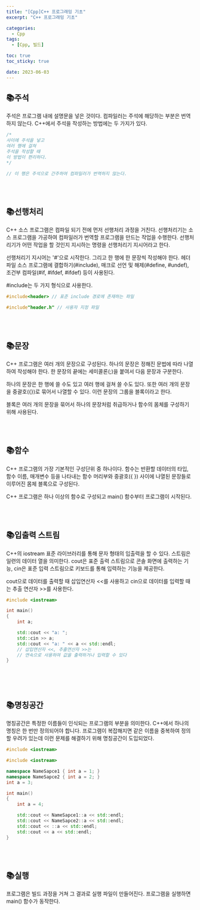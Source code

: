 ```yaml
---
title: "[Cpp]C++ 프로그래밍 기초"
excerpt: "C++ 프로그래밍 기초"

categories:
  - Cpp
tags:
  - [Cpp, 빌드]

toc: true
toc_sticky: true

date: 2023-06-03
---
```


## 📚주석
주석은 프로그램 내에 설명문을 넣은 것이다. 컴파일러는 주석에 해당하는 부분은 번역하지 않는다. C++에서 주석을 작성하는 방법에는 두 가지가 있다.

```cpp
/*
사이에 주석을 넣고
여러 행에 걸쳐 
주석을 작성할 때
이 방법이 편리하다.
*/
```

```cpp
// 이 행은 주석으로 간주하여 컴파일러가 번역하지 않는다.
```

<br><br>

## 📚선행처리
C++ 소스 프로그램은 컴파일 되기 전에 먼저 선행처리 과정을 거친다. 선행처리기는 소스 프로그램을 가공하여 컴파일러가 번역할 프로그램을 만드는 작업을 수행한다. 선행처리기가 어떤 작업을 할 것인지 지시하는 명령을 선행처리기 지시어라고 한다.

선행처리기 지시어는 '#'으로 시작한다. 그리고 한 행에 한 문장씩 작성해야 한다. 헤더 파일 소스 프로그램에 결합하기(#include), 매크로 선언 및 해제(#define, #undef), 조건부 컴파일(#if, #ifdef, #ifdef) 등이 사용된다.

#include는 두 가지 형식으로 사용한다.

```cpp
#include<header> // 표준 include 경로에 존재하는 파일

#include"header.h" // 사용자 지정 파일
```

<br><br>

## 📚문장
C++ 프로그램은 여러 개의 문장으로 구성된다. 하나의 문장은 정해진 문법에 따라 나열하여 작성해야 한다. 한 문장의 끝에는 세미콜론(;)을 붙여서 다음 문장과 구분한다.

하나의 문장은 한 행에 쓸 수도 있고 여러 행에 걸쳐 쓸 수도 있다. 또한 여러 개의 문장을 중괄호({})로 묶어서 나열할 수 있다. 이런 문장의 그룹을 블록이라고 한다.

블록은 여러 개의 문장을 묶어서 하나의 문장처럼 취급하거나 함수의 몸체를 구성하기 위해 사용된다.

<br><br>

## 📚함수
C++ 프로그램의 가장 기본적인 구성단위 중 하나이다. 함수는 반환할 데이터의 타입, 함수 이름, 매개변수 등을 나타내는 함수 머리부와 중괄호({ }) 사이에 나열된 문장들로 이루어진 몸체 블록으로 구성된다.

C++ 프로그램은 하나 이상의 함수로 구성되고 main() 함수부터 프로그램이 시작된다.

<br><br>

## 📚입출력 스트림
C++의 iostream 표준 라이브러리를 통해 문자 형태의 입출력을 할 수 있다. 스트림은 일련의 데이터 열을 의미한다. cout은 표준 출력 스트림으로 콘솔 화면에 출력하는 기능, cin은 표준 입력 스트림으로 키보드를 통해 입력하는 기능을 제공한다.

cout으로 데이터를 출력할 때 삽입연산자 <<를 사용하고 cin으로 데이터를 입력할 때는 추출 연산자 >>를 사용한다.

```cpp
#include <iostream>

int main()
{
    int a;

    std::cout << "a: ";
    std::cin >> a;
    std::cout << "a: " << a << std::endl;
    // 삽입연산자 <<, 추출연산자 >>는 
    // 연속으로 사용하여 값을 출력하거나 입력할 수 있다
}
```

<br><br><br>

## 📚명칭공간
명칭공간은 특정한 이름들이 인식되는 프로그램의 부분을 의미한다. C++에서 하나의 명칭은 한 번만 정의되어야 합니다. 프로그램이 복잡해지면 같은 이름을 중복하여 정의할 우려가 있는데 이런 문제를 해결하기 위해 명칭공간이 도입되었다.

```cpp
#include <iostream>

#include <iostream>

namespace NameSapce1 { int a = 1; }
namespace NameSapce2 { int a = 2; }
int a = 3;

int main()
{
    int a = 4;

    std::cout << NameSapce1::a << std::endl;
    std::cout << NameSapce2::a << std::endl;
    std::cout << ::a << std::endl;
    std::cout << a << std::endl;
}
```

<br><br>

## 📚실행
프로그램은 빌드 과정을 거쳐 그 결과로 실행 파일이 만들어진다. 프로그램을 실행하면 main() 함수가 동작한다.

<br><br>